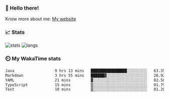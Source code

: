 ### 👋 Hello there!

Know more about me: [My website](https://onlyra1n.top)


### 📈 Stats

![stats](https://github-readme-stats.vercel.app/api?username=Fiz-Victor&theme=dracula&show_icons=true)
![langs](https://github-readme-stats.vercel.app/api/top-langs/?username=Fiz-Victor&theme=dracula&layout=compact)

### ⏲️ My WakaTime stats

<!--START_SECTION:waka-->

```txt
Java                  9 hrs 13 mins   ████████████████░░░░░░░░░   63.35 %
Markdown              3 hrs 55 mins   ██████▓░░░░░░░░░░░░░░░░░░   26.92 %
YAML                  21 mins         ▓░░░░░░░░░░░░░░░░░░░░░░░░   02.50 %
TypeScript            15 mins         ▒░░░░░░░░░░░░░░░░░░░░░░░░   01.79 %
Text                  10 mins         ▒░░░░░░░░░░░░░░░░░░░░░░░░   01.26 %
```

<!--END_SECTION:waka-->
